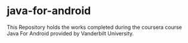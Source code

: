 # java-for-android
This Repository holds the works completed during the coursera course Java For Android provided by Vanderbilt University.
